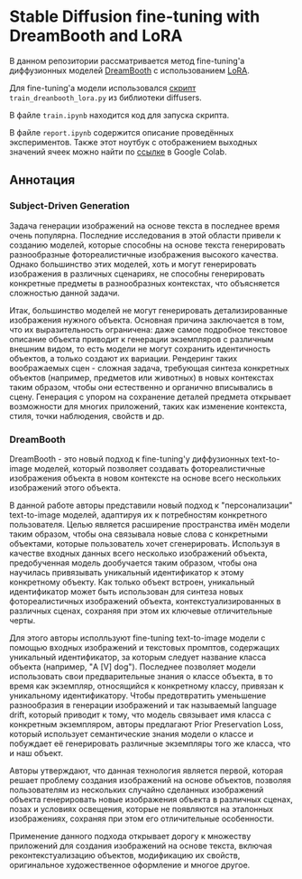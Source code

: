 # Stable Diffusion fine-tuning with DreamBooth and LoRA

В данном репозитории рассматривается метод fine-tuning'а диффузионных моделей [DreamBooth](https://arxiv.org/pdf/2208.12242.pdf) с использованием [LoRA](https://arxiv.org/pdf/2106.09685.pdf).

Для fine-tuning'а модели использовался [скрипт](https://github.com/huggingface/diffusers/blob/main/examples/dreambooth/train_dreambooth_lora.py) `train_dreanbooth_lora.py` из библиотеки diffusers.

В файле `train.ipynb` находится код для запуска скрипта.

В файле `report.ipynb` содержится описание проведённых экспериментов. Также этот ноутбук с отображением выходных значений ячеек можно найти по [ссылке](https://drive.google.com/file/d/1Bt-3hR2ut-EXywQWX3xhMrf-y9elNyLT/view?usp=sharing) в Google Colab.


## Аннотация

### Subject-Driven Generation

Задача генерации изображений на основе текста в последнее время очень популярна. Последние исследования в этой области привели к созданию моделей, которые способны на основе текста генерировать разнообразные фотореалистичные изображения высокого качества. Однако большинство этих моделей, хоть и могут генерировать изображения в различных сценариях, не способны генерировать конкретные предметы в разнообразных контекстах, что объясняется сложностью данной задачи.

Итак, большинство моделей не могут генерировать детализированные изображения нужного объекта. Основная причина заключается в том, что их выразительность ограничена: даже самое подробное текстовое описание объекта приводит к генерации экземпляров с различным внешним видом, то есть модели не могут сохранить идентичность объектов, а только создают их вариации. Рендеринг таких воображаемых сцен - сложная задача, требующая синтеза конкретных объектов (например, предметов или животных) в новых контекстах таким образом, чтобы они естественно и органично вписывались в сцену. Генерация с упором на сохранение деталей предмета открывает возможности для многих приложений, таких как изменение контекста, стиля, точки наблюдения, свойств и др.

### DreamBooth

DreamBooth - это новый подход к fine-tuning'у диффузионных text-to-image моделей, который позволяет создавать фотореалистичные изображения объекта в новом контексте на основе всего нескольких изображений этого объекта.

В данной работе авторы представили новый подход к "персонализации" text-to-image моделей, адаптируя их к потребностям конкретного пользователя. Целью является расширение пространства имён модели таким образом, чтобы она связывала новые слова с конкретными объектами, которые пользователь хочет сгенерировать. Используя в качестве входных данных всего несколько изображений объекта, предобученная модель дообучается таким образом, чтобы она научилась привязывать уникальный идентификатор к этому конкретному объекту. Как только объект встроен, уникальный идентификатор может быть использован для синтеза новых фотореалистичных изображений объекта, контекстуализированных в различных сценах, сохраняя при этом их ключевые отличительные черты. 

Для этого авторы исполльзуют fine-tuning text-to-image модели с помощью входных изображений и текстовых промптов, содержащих уникальный идентификатор, за которым следует название класса объекта (например, "A [V] dog"). Последнее позволяет модели использовать свои предварительные знания о классе объекта, в то время как экземпляр, относящийся к конкретному классу, привязан к уникальному идентификатору. Чтобы предотвратить уменьшение разнообразия в генерации изображений и так называемый language drift, который приводит к тому, что модель связывает имя класса с конкретным экземпляром, авторы предлагают Prior Preservation Loss, который использует семантические знания модели о классе и побуждает её генерировать различные экземпляры того же класса, что и наш объект.

Авторы утверждают, что данная технология является первой, которая решает проблему создания изображений на основе объектов, позволяя пользователям из нескольких случайно сделанных изображений объекта генерировать новые изображения объекта в различных сценах, позах и условиях освещения, которые не появляются на эталонных изображениях, сохраняя при этом его отличительные особенности.

Применение данного подхода открывает дорогу к множеству приложений для создания изображений на основе текста, включая реконтекстуализацию объектов, модификацию их свойств, оригинальное художественное оформление и многое другое.